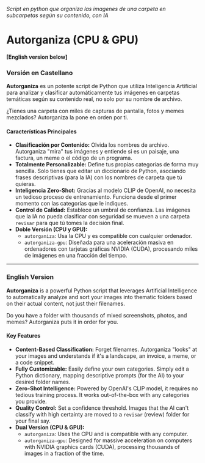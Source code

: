 _Script en python que organiza las imagenes de una carpeta en subcarpetas según su contenido, con IA_

# Autorganiza (CPU & GPU)


**[English version below]**

### Versión en Castellano

**Autorganiza** es un potente script de Python que utiliza Inteligencia Artificial para analizar y clasificar automáticamente tus imágenes en carpetas temáticas según su contenido real, no solo por su nombre de archivo.

¿Tienes una carpeta con miles de capturas de pantalla, fotos y memes mezclados? Autorganiza la pone en orden por ti.

#### Características Principales
*   **Clasificación por Contenido:** Olvida los nombres de archivo. Autorganiza "mira" tus imágenes y entiende si es un paisaje, una factura, un meme o el código de un programa.
*   **Totalmente Personalizable:** Define tus propias categorías de forma muy sencilla. Solo tienes que editar un diccionario de Python, asociando frases descriptivas (para la IA) con los nombres de carpeta que tú quieras.
*   **Inteligencia Zero-Shot:** Gracias al modelo CLIP de OpenAI, no necesita un tedioso proceso de entrenamiento. Funciona desde el primer momento con las categorías que le indiques.
*   **Control de Calidad:** Establece un umbral de confianza. Las imágenes que la IA no pueda clasificar con seguridad se mueven a una carpeta `revisar` para que tú tomes la decisión final.
*   **Doble Versión (CPU y GPU):**
    *   `autorganiza`: Usa la CPU y es compatible con cualquier ordenador.
    *   `autorganiza-gpu`: Diseñada para una aceleración masiva en ordenadores con tarjetas gráficas NVIDIA (CUDA), procesando miles de imágenes en una fracción del tiempo.

---

### English Version

**Autorganiza** is a powerful Python script that leverages Artificial Intelligence to automatically analyze and sort your images into thematic folders based on their actual content, not just their filenames.

Do you have a folder with thousands of mixed screenshots, photos, and memes? Autorganiza puts it in order for you.

#### Key Features
*   **Content-Based Classification:** Forget filenames. Autorganiza "looks" at your images and understands if it's a landscape, an invoice, a meme, or a code snippet.
*   **Fully Customizable:** Easily define your own categories. Simply edit a Python dictionary, mapping descriptive prompts (for the AI) to your desired folder names.
*   **Zero-Shot Intelligence:** Powered by OpenAI's CLIP model, it requires no tedious training process. It works out-of-the-box with any categories you provide.
*   **Quality Control:** Set a confidence threshold. Images that the AI can't classify with high certainty are moved to a `revisar` (review) folder for your final say.
*   **Dual Version (CPU & GPU):**
    *   `autorganiza`: Uses the CPU and is compatible with any computer.
    *   `autorganiza-gpu`: Designed for massive acceleration on computers with NVIDIA graphics cards (CUDA), processing thousands of images in a fraction of the time.
